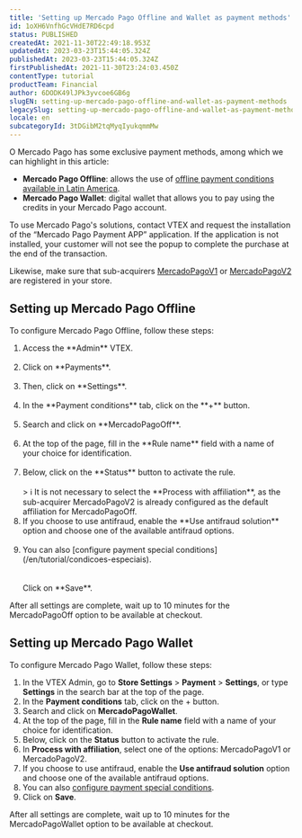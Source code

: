 ```yaml
---
title: 'Setting up Mercado Pago Offline and Wallet as payment methods'
id: 1oXH6VnfhGcVHdE7RD6cpd
status: PUBLISHED
createdAt: 2021-11-30T22:49:18.953Z
updatedAt: 2023-03-23T15:44:05.324Z
publishedAt: 2023-03-23T15:44:05.324Z
firstPublishedAt: 2021-11-30T23:24:03.450Z
contentType: tutorial
productTeam: Financial
author: 6DODK49lJPk3yvcoe6GB6g
slugEN: setting-up-mercado-pago-offline-and-wallet-as-payment-methods
legacySlug: setting-up-mercado-pago-offline-and-wallet-as-payment-methods
locale: en
subcategoryId: 3tDGibM2tqMyqIyukqmmMw
---
```


O Mercado Pago has some exclusive payment methods, among which we can highlight in this article:
- __Mercado Pago Offline__:  allows the use of [offline payment conditions available in Latin America](/en/tutorial/what-offline-payment-conditions-are-available-in-latin-america--2lXPwiH6KcsSMuWaoigueq#).
- __Mercado Pago Wallet__: digital wallet that allows you to pay using the credits in your Mercado Pago account.

To use Mercado Pago's solutions, contact VTEX and request the installation of the “Mercado Pago Payment APP” application. If the application is not installed, your customer will not see the popup to complete the purchase at the end of the transaction.

Likewise, make sure that sub-acquirers [MercadoPagoV1](/en/tutorial/configurar-o-subadquirente-mercadopagov1#) or [MercadoPagoV2](/en/tutorial/configurar-o-subadquirente-mercadopagov2) are registered in your store.

## Setting up Mercado Pago Offline

To configure Mercado Pago Offline, follow these steps:
<ol>
  <li>Access the **Admin** VTEX.</li>
  <br>
  <li>Click on **Payments**.</li>
  <br>
  <li>Then, click on **Settings**.</li>
  <br>
  <li>In the **Payment conditions** tab, click on the **+** button.</li>
  <br>
  <li>Search and click on **MercadoPagoOff**.</li>
  <br>
  <li>At the top of the page, fill in the **Rule name** field with a name of your choice for identification.</li>
  <br>
  <li>Below, click on the **Status** button to activate the rule.</li>
<br>
> ℹ️ It is not necessary to select the **Process with affiliation**, as the sub-acquirer MercadoPagoV2 is already configured as the default affiliation for MercadoPagoOff.
<br>
  <li>If you choose to use antifraud, enable the **Use antifraud solution** option and choose one of the available antifraud options.</li>
  <br>
  <li>You can also [configure payment special conditions](/en/tutorial/condicoes-especiais).</li>
   <br> 
  <br>Click on **Save**.</li>
</ol>
After all settings are complete, wait up to 10 minutes for the MercadoPagoOff option to be available at checkout.

## Setting up Mercado Pago Wallet

To configure Mercado Pago Wallet, follow these steps:

1. In the VTEX Admin, go to **Store Settings** > **Payment** > **Settings**, or type **Settings** in the search bar at the top of the page.
2. In the __Payment conditions__ tab, click on the + button.
3. Search and click on __MercadoPagoWallet__.
4. At the top of the page, fill in the __Rule name__ field with a name of your choice for identification.
5. Below, click on the __Status__ button to activate the rule.
6. In __Process with affiliation__, select one of the options: MercadoPagoV1 or MercadoPagoV2.
7. If you choose to use antifraud, enable the __Use antifraud solution__ option and choose one of the available antifraud options.
8. You can also [configure payment special conditions](/en/tutorial/condicoes-especiais#).
9. Click on __Save__.

After all settings are complete, wait up to 10 minutes for the MercadoPagoWallet option to be available at checkout.

